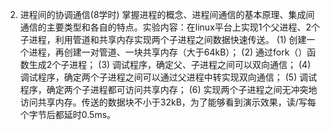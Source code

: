 
2. 进程间的协调通信(8学时)
掌握进程的概念、进程间通信的基本原理、集成间通信的主要类型和各自的特点。实验内容：在linux平台上实现1个父进程、2个子进程，利用管道和共享内存实现两个子进程之间数据快速传送。
(1) 创建一个进程，再创建一对管道、一块共享内存（大于64kB）；
(2) 通过fork（）函数生成2个子进程；
(3) 调试程序，确定父、子进程之间可以双向通信；
(4) 调试程序，确定两个子进程之间可以通过父进程中转实现双向通信；
(5) 调试程序，确定两个子进程都可访问共享内存；
(6) 实现两个子进程之间无冲突地访问共享内存。传送的数据块不小于32kB，为了能够看到演示效果，读/写每个字节后都延时0.5ms。
